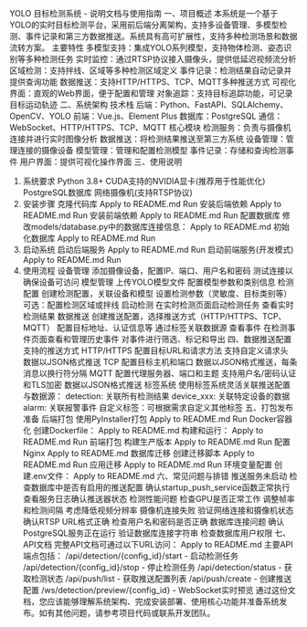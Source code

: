 YOLO 目标检测系统 - 说明文档与使用指南
一、项目概述
本系统是一个基于YOLO的实时目标检测平台，采用前后端分离架构，支持多设备管理、多模型检测、事件记录和第三方数据推送。系统具有高可扩展性，支持多种检测场景和数据流转方案。
主要特性
多模型支持：集成YOLO系列模型，支持物体检测、姿态识别等多种检测任务
实时监控：通过RTSP协议接入摄像头，提供低延迟视频流分析
区域检测：支持拌线、区域等多种检测区域定义
事件记录：检测结果自动记录并提供查询功能
数据推送：支持HTTP/HTTPS、TCP、MQTT多种推送方式
可视化界面：直观的Web界面，便于配置和管理
对象追踪：支持目标追踪功能，可记录目标运动轨迹
二、系统架构
技术栈
后端：Python、FastAPI、SQLAlchemy、OpenCV、YOLO
前端：Vue.js、Element Plus
数据库：PostgreSQL
通信：WebSocket、HTTP/HTTPS、TCP、MQTT
核心模块
检测服务：负责与摄像机连接并进行实时图像分析
数据推送：将检测结果推送至第三方系统
设备管理：管理连接的摄像设备
模型管理：管理和配置检测模型
事件记录：存储和查询检测事件
用户界面：提供可视化操作界面
三、使用说明
1. 系统要求
Python 3.8+
CUDA支持的NVIDIA显卡(推荐用于性能优化)
PostgreSQL数据库
网络摄像机(支持RTSP协议)
2. 安装步骤
克隆代码库
Apply to README.md
Run
安装后端依赖
Apply to README.md
Run
安装前端依赖
Apply to README.md
Run
配置数据库
修改models/database.py中的数据库连接信息：
Apply to README.md
初始化数据库
Apply to README.md
Run
3. 启动系统
启动后端服务
Apply to README.md
Run
启动前端服务(开发模式)
Apply to README.md
Run
4. 使用流程
设备管理
添加摄像设备，配置IP、端口、用户名和密码
测试连接以确保设备可访问
模型管理
上传YOLO模型文件
配置模型参数和类别信息
检测配置
创建检测配置，关联设备和模型
设置检测参数（灵敏度、目标类别等）
可选：配置检测区域或拌线
启动检测
在实时检测页面启动检测任务
查看实时检测结果
数据推送
创建推送配置，选择推送方式（HTTP/HTTPS、TCP、MQTT）
配置目标地址、认证信息等
通过标签关联数据源
查看事件
在检测事件页面查看和管理历史事件
对事件进行筛选、标记和导出
四、数据推送配置
支持的推送方式
HTTP/HTTPS
配置目标URL和请求方法
支持自定义请求头
数据以JSON格式推送
TCP
配置目标主机和端口
数据以JSON格式推送，每条消息以换行符分隔
MQTT
配置代理服务器、端口和主题
支持用户名/密码认证和TLS加密
数据以JSON格式推送
标签系统
使用标签系统灵活关联推送配置与数据源：
detection: 关联所有检测结果
device_xxx: 关联特定设备的数据
alarm: 关联报警事件
自定义标签：可根据需求自定义其他标签
五、打包发布准备
后端打包
使用PyInstaller打包
Apply to README.md
Run
Docker容器化
创建Dockerfile：
Apply to README.md
构建和运行：
Apply to README.md
Run
前端打包
构建生产版本
Apply to README.md
Run
配置Nginx
Apply to README.md
数据库迁移
创建迁移脚本
Apply to README.md
Run
应用迁移
Apply to README.md
Run
环境变量配置
创建.env文件：
Apply to README.md
六、常见问题与排错
推送服务未启动
检查数据库中是否有启用的推送配置
确认startup_push_service函数正常执行
查看服务日志确认推送器状态
检测性能问题
检查GPU是否正常工作
调整帧率和检测间隔
考虑降低视频分辨率
摄像机连接失败
验证网络连接和摄像机状态
确认RTSP URL格式正确
检查用户名和密码是否正确
数据库连接问题
确认PostgreSQL服务正在运行
验证数据库连接字符串
检查数据库用户权限
七、API文档
完整API文档可通过以下URL访问：
Apply to README.md
主要API端点包括：
/api/detection/{config_id}/start - 启动检测任务
/api/detection/{config_id}/stop - 停止检测任务
/api/detection/status - 获取检测状态
/api/push/list - 获取推送配置列表
/api/push/create - 创建推送配置
/ws/detection/preview/{config_id} - WebSocket实时预览
通过这份文档，您应该能够理解系统架构、完成安装部署、使用核心功能并准备系统发布。如有其他问题，请参考项目代码或联系开发团队。